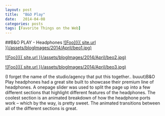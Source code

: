 ```yaml
---
layout: post
title:  "B&O Play"
date:   2014-04-08
categories: posts
tags: [Favorite Things on the Web]
---
```


##B&O PLAY - Headphones
<a target="_blank" href="http://www.beoplay.com/" rel="beoplay.com">![Foo]({{ site.url }}/assets/blogImages/2014/April/beo1.jpg)</a>  
  
   
<a target="_blank" href="http://www.beoplay.com/" rel="beoplay.com">![Foo]({{ site.url }}/assets/blogImages/2014/April/beo2.jpg)</a>   
  
  
<a target="_blank" href="http://www.beoplay.com/" rel="beoplay.com">![Foo]({{ site.url }}/assets/blogImages/2014/April/beo3.jpg)</a>  
  
  
(I forget the name of the studio/agency that put this together.. buuut)B&O Play headphones had a great site built to showcase their premium line of headphones. A onepage slider was used to split the page up into a few different sections that highlight different features of the headphones. The coolest section is an animated breakdown of how the headphone ports work – which by the way, is pretty sweet. The animated transitions between all of the different sections is great.